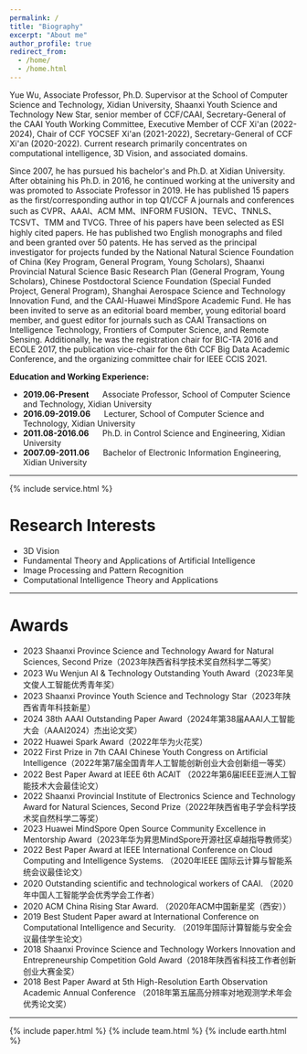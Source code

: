 ```yaml
---
permalink: /
title: "Biography"
excerpt: "About me"
author_profile: true
redirect_from: 
  - /home/
  - /home.html
---
```


Yue Wu, Associate Professor, Ph.D. Supervisor at the School of Computer Science and Technology, Xidian University, Shaanxi Youth Science and Technology New Star, senior member of CCF/CAAI, Secretary-General of the CAAI Youth Working Committee, Executive Member of CCF Xi'an (2022-2024), Chair of CCF YOCSEF Xi'an (2021-2022), Secretary-General of CCF Xi'an (2020-2022). Current research primarily concentrates on computational intelligence, 3D Vision, and associated domains.

Since 2007, he has pursued his bachelor's and Ph.D. at Xidian University. After obtaining his Ph.D. in 2016, he continued working at the university and was promoted to Associate Professor in 2019. He has published 15 papers as the first/corresponding author in top Q1/CCF A journals and conferences such as CVPR、AAAI、ACM MM、INFORM FUSION、TEVC、TNNLS、TCSVT、TMM and TVCG. Three of his papers have been selected as ESI highly cited papers. He has published two English monographs and filed and been granted over 50 patents. He has served as the principal investigator for projects funded by the National Natural Science Foundation of China (Key Program, General Program, Young Scholars), Shaanxi Provincial Natural Science Basic Research Plan (General Program, Young Scholars), Chinese Postdoctoral Science Foundation (Special Funded Project, General Program), Shanghai Aerospace Science and Technology Innovation Fund, and the CAAI-Huawei MindSpore Academic Fund. He has been invited to serve as an editorial board member, young editorial board member, and guest editor for journals such as CAAI Transactions on Intelligence Technology, Frontiers of Computer Science, and Remote Sensing. Additionally, he was the registration chair for BIC-TA 2016 and ECOLE 2017, the publication vice-chair for the 6th CCF Big Data Academic Conference, and the organizing committee chair for IEEE CCIS 2021.

<p><b>Education and Working Experience:</b></p>
<ul>
<li>
  <b>2019.06-Present</b> &nbsp;&nbsp;&nbsp;&nbsp; Associate Professor, School of Computer Science and Technology, Xidian University
</li>
<li>
  <b>2016.09-2019.06</b> &nbsp;&nbsp;&nbsp;&nbsp; Lecturer, School of Computer Science and Technology, Xidian University
</li>
<li>
  <b>2011.08-2016.06</b> &nbsp;&nbsp;&nbsp;&nbsp; Ph.D. in Control Science and Engineering, Xidian University
</li>
<li>
  <b>2007.09-2011.06</b> &nbsp;&nbsp;&nbsp;&nbsp; Bachelor of Electronic Information Engineering, Xidian University
</li>
  
</ul>
<hr>

  
{% include service.html %} 

<h1 id="ResearchInterests">Research Interests</h1>

- 3D Vision
- Fundamental Theory and Applications of Artificial Intelligence
- Image Processing and Pattern Recognition
- Computational Intelligence Theory and Applications

<hr>

<h1 id="Awards">Awards</h1>

- 2023 Shaanxi Province Science and Technology Award for Natural Sciences, Second Prize（2023年陕西省科学技术奖自然科学二等奖）
- 2023 Wu Wenjun AI & Technology Outstanding Youth Award（2023年吴文俊人工智能优秀青年奖）
- 2023 Shaanxi Province Youth Science and Technology Star（2023年陕西省青年科技新星）
- 2024 38th AAAI Outstanding Paper Award（2024年第38届AAAI人工智能大会（AAAI2024）杰出论文奖）
- 2022 Huawei Spark Award（2022年华为火花奖）
- 2022 First Prize in 7th CAAI Chinese Youth Congress on Artificial Intelligence（2022年第7届全国青年人工智能创新创业大会创新组一等奖）
- 2022 Best Paper Award at IEEE 6th ACAIT （2022年第6届IEEE亚洲人工智能技术大会最佳论文）
- 2022 Shaanxi Provincial Institute of Electronics Science and Technology Award for Natural Sciences, Second Prize（2022年陕西省电子学会科学技术奖自然科学二等奖）
- 2023 Huawei MindSpore Open Source Community Excellence in Mentorship Award（2023年华为昇思MindSpore开源社区卓越指导教师奖）
- 2022 Best Paper Award at IEEE International Conference on Cloud Computing and Intelligence Systems. （2020年IEEE 国际云计算与智能系统会议最佳论文）
- 2020 Outstanding scientific and technological workers of CAAI. （2020年中国人工智能学会优秀学会工作者）
- 2020 ACM China Rising Star Award. （2020年ACM中国新星奖（西安））
- 2019 Best Student Paper award at International Conference on Computational Intelligence and Security. （2019年国际计算智能与安全会议最佳学生论文）
- 2018 Shaanxi Province Science and Technology Workers Innovation and Entrepreneurship Competition Gold Award（2018年陕西省科技工作者创新创业大赛金奖）
- 2018 Best Paper Award at 5th High-Resolution Earth Observation Academic Annual Conference （2018年第五届高分辨率对地观测学术年会优秀论文奖）

<hr>

{% include paper.html %} 
{% include team.html %} 
{% include earth.html %} 
